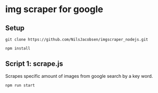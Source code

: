 # img scraper for google

## Setup

```
git clone https://github.com/NilsJacobsen/imgscraper_nodejs.git

npm install
```

## Script 1: scrape.js

Scrapes specific amount of images from google search by a key word.

```
npm run start
```
